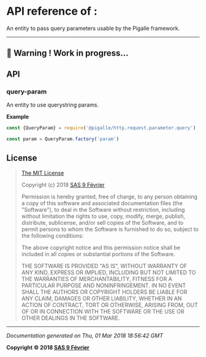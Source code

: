 # API reference of :

An entity to pass query parameters usable by the Pigalle framework.

---
&#x1F34E; **__Warning !__ Work in progress...**
---
## API

<a name="module_query-param"></a>

### query-param
An entity to use querystring params.

**Example**  
```js
const {QueryParam} = require('@pigalle/http.request.parameter.query')

const param = QueryParam.factory('param')
```
## <a name="license"> License

>
> [The MIT License](https://opensource.org/licenses/MIT)
>
> Copyright (c) 2018 [SAS 9 Février](https://9fevrier.com/)
>
> Permission is hereby granted, free of charge, to any person obtaining a copy
> of this software and associated documentation files (the "Software"), to deal
> in the Software without restriction, including without limitation the rights
> to use, copy, modify, merge, publish, distribute, sublicense, and/or sell
> copies of the Software, and to permit persons to whom the Software is
> furnished to do so, subject to the following conditions:
>
> The above copyright notice and this permission notice shall be included in all
> copies or substantial portions of the Software.
>
> THE SOFTWARE IS PROVIDED "AS IS", WITHOUT WARRANTY OF ANY KIND, EXPRESS OR
> IMPLIED, INCLUDING BUT NOT LIMITED TO THE WARRANTIES OF MERCHANTABILITY,
> FITNESS FOR A PARTICULAR PURPOSE AND NONINFRINGEMENT. IN NO EVENT SHALL THE
>AUTHORS OR COPYRIGHT HOLDERS BE LIABLE FOR ANY CLAIM, DAMAGES OR OTHER
> LIABILITY, WHETHER IN AN ACTION OF CONTRACT, TORT OR OTHERWISE, ARISING FROM,
> OUT OF OR IN CONNECTION WITH THE SOFTWARE OR THE USE OR OTHER DEALINGS IN THE
> SOFTWARE.
>

***

_Documentation generated on Thu, 01 Mar 2018 18:56:42 GMT_

**Copyright &copy; 2018 [SAS 9 Février](https://9fevrier.com/)**
